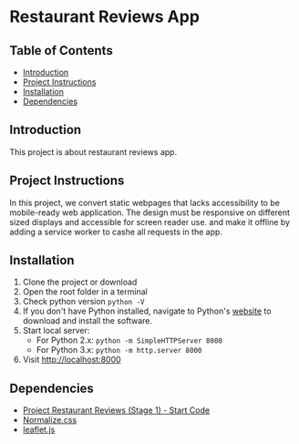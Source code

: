 # Restaurant Reviews App

## Table of Contents

* [Introduction](#introduction)
* [Project Instructions](#project-instructions)
* [Installation](#run-the-application)
* [Dependencies](#dependencies)

## Introduction

This project is about restaurant reviews app.

## Project Instructions

In this project, we convert static webpages that lacks accessibility to be mobile-ready web application. The design  must be responsive on different sized displays and accessible for screen reader use. and make it offline by adding a service worker to cashe all requests in the app.

## Installation

1. Clone the project or download
2. Open the root folder in a terminal
3. Check python version `python -V`
4. If you don't have Python installed, navigate to Python's [website](https://www.python.org/) to download and install the software.
5. Start local server:
	- For Python 2.x: `python -m SimpleHTTPServer 8000`
	- For Python 3.x: `python -m http.server 8000`
6. Visit [http://localhost:8000](http://localhost:8000)

## Dependencies

* [Project Restaurant Reviews (Stage 1) - Start Code](https://github.com/udacity/mws-restaurant-stage-1)
* [Normalize.css](https://code.google.com/archive/p/normalize-css/)
* [leaflet.js](https://unpkg.com/leaflet@1.3.1/dist/leaflet.js)